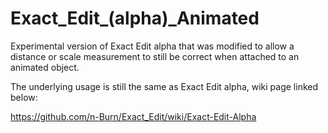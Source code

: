 # Exact_Edit_(alpha)_Animated
Experimental version of Exact Edit alpha that was modified to allow a distance or scale measurement to still be correct when attached to an animated object.

The underlying usage is still the same as Exact Edit alpha, wiki page linked below:

https://github.com/n-Burn/Exact_Edit/wiki/Exact-Edit-Alpha
